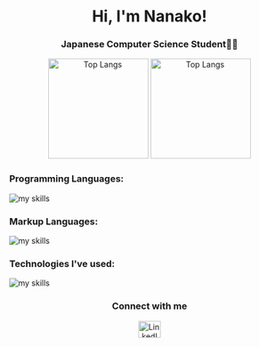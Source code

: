 <h1 align="center">Hi, I'm Nanako!</h1>
<h3 align="center">Japanese Computer Science Student👩‍💻</h3>

<p align="center">
<img alt="Top Langs" height="180px" src="https://github-readme-stats.vercel.app/api/top-langs/?username=miyagawananako&layout=donut&theme=radical&bg_color=0D1117&hide_border=true" />
<img alt="Top Langs" height="180px" src="https://github-readme-stats.vercel.app/api?username=miyagawananako&theme=radical&bg_color=0D1117&hide_border=true&count_private=true" />

</p>

<h3 align="left">Programming Languages:</h3>

<img alt="my skills" src="https://skillicons.dev/icons?theme=dark&perline=8&i=haskell,typescript,python,c,java,javascript,ocaml,go" />

<h3 align="left">Markup Languages:</h3>

<img alt="my skills" src="https://skillicons.dev/icons?theme=dark&perline=8&i=html,css" />

<h3 align="left">Technologies I've used:</h3>

<img alt="my skills" src="https://skillicons.dev/icons?theme=dark&perline=8&i=react,git,github,gitlab,githubactions,styledcomponents,sentry,graphql,latex,pytorch,wordpress,docker,postgres,emacs,vscode,figma,debian,elasticsearch,gcp,yarn" />

<h3 align="center">Connect with me</h3>

<p align="center">
  <a href="https://www.linkedin.com/in/nanako-miyagawa-513932271/" target="blank">
    <img align="center" src="https://raw.githubusercontent.com/rahuldkjain/github-profile-readme-generator/master/src/images/icons/Social/linked-in-alt.svg" alt="LinkedIn" height="30" width="40" />
  </a>
  </a>
</p>
